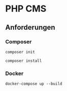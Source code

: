 # PHP CMS

## Anforderungen

### Composer

```shell
composer init
```

```shell
composer install
```

### Docker

```shell
docker-compose up --build
```
